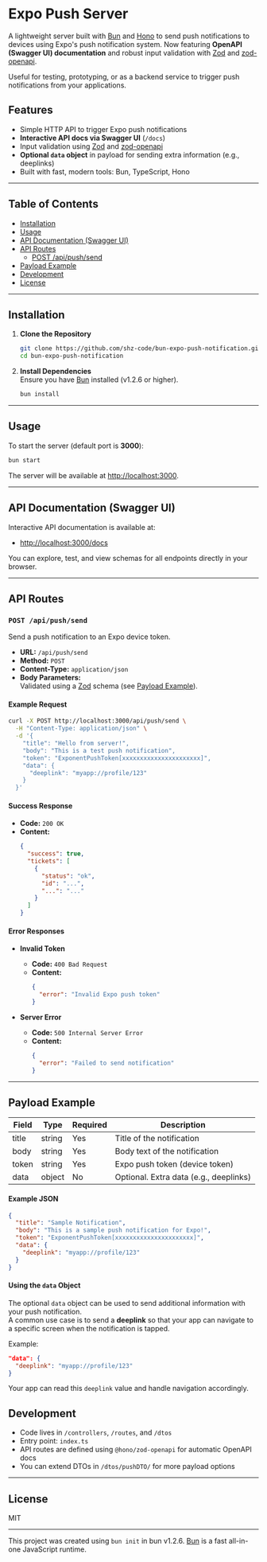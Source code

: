 
# Expo Push Server

A lightweight server built with [Bun](https://bun.sh/) and [Hono](https://honojs.dev/) to send push notifications to devices using Expo's push notification system. Now featuring **OpenAPI (Swagger UI) documentation** and robust input validation with [Zod](https://github.com/colinhacks/zod) and [zod-openapi](https://github.com/asteasolutions/zod-to-openapi).

Useful for testing, prototyping, or as a backend service to trigger push notifications from your applications.

## Features

- Simple HTTP API to trigger Expo push notifications
- **Interactive API docs via Swagger UI** (`/docs`)
- Input validation using [Zod](https://github.com/colinhacks/zod) and [zod-openapi](https://github.com/asteasolutions/zod-to-openapi)
- **Optional `data` object** in payload for sending extra information (e.g., deeplinks)
- Built with fast, modern tools: Bun, TypeScript, Hono

---

## Table of Contents

- [Installation](#installation)
- [Usage](#usage)
- [API Documentation (Swagger UI)](#api-documentation-swagger-ui)
- [API Routes](#api-routes)
  - [POST /api/push/send](#post-apipushsend)
- [Payload Example](#payload-example)
- [Development](#development)
- [License](#license)

---

## Installation

1. **Clone the Repository**
    ```bash
    git clone https://github.com/shz-code/bun-expo-push-notification.git
    cd bun-expo-push-notification
    ```
2. **Install Dependencies**  
    Ensure you have [Bun](https://bun.sh/) installed (v1.2.6 or higher).
    ```bash
    bun install
    ```

---

## Usage

To start the server (default port is **3000**):

```bash
bun start
```

The server will be available at [http://localhost:3000](http://localhost:3000).

---

## API Documentation (Swagger UI)

Interactive API documentation is available at:

- [http://localhost:3000/docs](http://localhost:3000/docs)

You can explore, test, and view schemas for all endpoints directly in your browser.

---

## API Routes

### `POST /api/push/send`

Send a push notification to an Expo device token.

- **URL:** `/api/push/send`
- **Method:** `POST`
- **Content-Type:** `application/json`
- **Body Parameters:**  
  Validated using a [Zod](https://github.com/colinhacks/zod) schema (see [Payload Example](#payload-example)).

#### Example Request

```bash
curl -X POST http://localhost:3000/api/push/send \
  -H "Content-Type: application/json" \
  -d '{
    "title": "Hello from server!",
    "body": "This is a test push notification",
    "token": "ExponentPushToken[xxxxxxxxxxxxxxxxxxxxxx]",
    "data": {
      "deeplink": "myapp://profile/123"
    }
  }'
```

#### Success Response

- **Code:** `200 OK`
- **Content:**
    ```json
    {
      "success": true,
      "tickets": [
        {
          "status": "ok",
          "id": "...",
          "...": "..."
        }
      ]
    }
    ```

#### Error Responses

- **Invalid Token**
    - **Code:** `400 Bad Request`
    - **Content:**
        ```json
        {
          "error": "Invalid Expo push token"
        }
        ```

- **Server Error**
    - **Code:** `500 Internal Server Error`
    - **Content:**
        ```json
        {
          "error": "Failed to send notification"
        }
        ```

---

## Payload Example

| Field   | Type   | Required | Description                       |
|---------|--------|----------|-----------------------------------|
| title   | string | Yes      | Title of the notification         |
| body    | string | Yes      | Body text of the notification     |
| token   | string | Yes      | Expo push token (device token)    |
| data    | object | No       | Optional. Extra data (e.g., deeplinks) |

#### Example JSON

```json
{
  "title": "Sample Notification",
  "body": "This is a sample push notification for Expo!",
  "token": "ExponentPushToken[xxxxxxxxxxxxxxxxxxxxxx]",
  "data": {
    "deeplink": "myapp://profile/123"
  }
}
```

#### Using the `data` Object

The optional `data` object can be used to send additional information with your push notification.  
A common use case is to send a **deeplink** so that your app can navigate to a specific screen when the notification is tapped.

Example:

```json
"data": {
  "deeplink": "myapp://profile/123"
}
```

Your app can read this `deeplink` value and handle navigation accordingly.


## Development

- Code lives in `/controllers`, `/routes`, and `/dtos`
- Entry point: `index.ts`
- API routes are defined using `@hono/zod-openapi` for automatic OpenAPI docs
- You can extend DTOs in `/dtos/pushDTO/` for more payload options

---

## License

MIT

---

This project was created using `bun init` in bun v1.2.6. [Bun](https://bun.sh) is a fast all-in-one JavaScript runtime.
